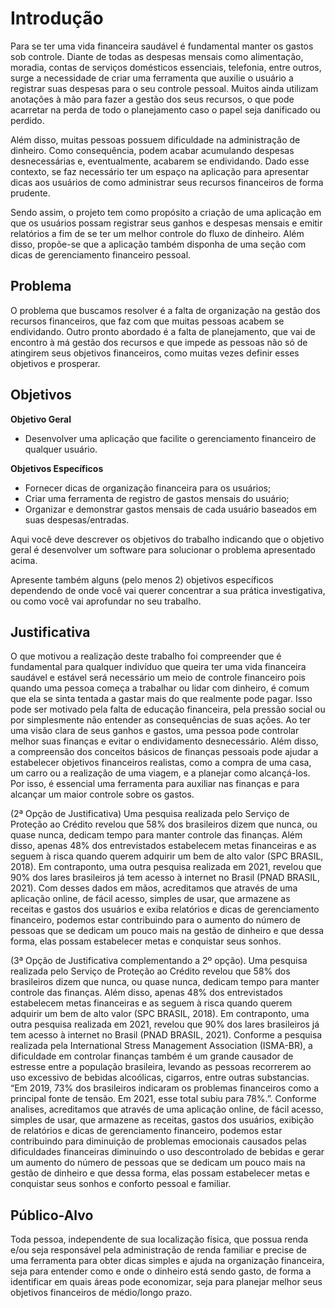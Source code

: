 # Introdução

Para se ter uma vida financeira saudável é fundamental manter os gastos sob controle. Diante de todas as despesas mensais como alimentação, moradia, contas de serviços domésticos essenciais, telefonia, entre outros, surge a necessidade de criar uma ferramenta que auxilie o usuário a registrar suas despesas para o seu controle pessoal. Muitos ainda utilizam anotações à mão para fazer a gestão dos seus recursos, o que pode acarretar na perda de todo o planejamento caso o papel seja danificado ou perdido.

Além disso, muitas pessoas possuem dificuldade na administração de dinheiro. Como consequência, podem acabar acumulando despesas desnecessárias e, eventualmente, acabarem se endividando. Dado esse contexto, se faz necessário ter um espaço na aplicação para apresentar dicas aos usuários de como administrar seus recursos financeiros de forma prudente.

Sendo assim, o projeto tem como propósito a criação de uma aplicação em que os usuários possam registrar seus ganhos e despesas mensais e emitir relatórios a fim de se ter um melhor controle do fluxo de dinheiro. Além disso, propõe-se que a aplicação também disponha de uma seção com dicas de gerenciamento financeiro pessoal.

## Problema

O problema que buscamos resolver é a falta de organização na gestão dos recursos financeiros, que faz com que muitas pessoas acabem se endividando. Outro pronto abordado é a falta de planejamento, que vai de encontro à má gestão dos recursos e que impede as pessoas não só de atingirem seus objetivos financeiros, como muitas vezes definir esses objetivos e prosperar.

## Objetivos

**Objetivo Geral**
- Desenvolver uma aplicação que facilite o gerenciamento financeiro de qualquer usuário.

**Objetivos Específicos**
- Fornecer dicas de organização financeira para os usuários;
- Criar uma ferramenta de registro de gastos mensais do usuário;
- Organizar e demonstrar gastos mensais de cada usuário baseados em suas despesas/entradas.

Aqui você deve descrever os objetivos do trabalho indicando que o objetivo geral é desenvolver um software para solucionar o problema apresentado acima. 

Apresente também alguns (pelo menos 2) objetivos específicos dependendo de onde você vai querer concentrar a sua prática investigativa, ou como você vai aprofundar no seu trabalho.

## Justificativa

 O que motivou a realização deste trabalho foi compreender que é fundamental para qualquer indivíduo que queira ter uma vida financeira saudável e estável será necessário um meio de controle financeiro pois quando uma pessoa começa a trabalhar ou lidar com dinheiro, é comum que ela se sinta tentada a gastar mais do que realmente pode pagar. Isso pode ser motivado pela falta de educação financeira, pela pressão social ou por simplesmente não entender as consequências de suas ações. Ao ter uma visão clara de seus ganhos e gastos, uma pessoa pode controlar melhor suas finanças e evitar o endividamento desnecessário. Além disso, a compreensão dos conceitos básicos de finanças pessoais pode ajudar a estabelecer objetivos financeiros realistas, como a compra de uma casa, um carro ou a realização de uma viagem, e a planejar como alcançá-los. Por isso, é  essencial uma ferramenta para auxiliar nas finanças e para alcançar um maior controle sobre os gastos. 
 
 (2ª Opção de Justificativa)
Uma pesquisa realizada pelo Serviço de Proteção ao Crédito revelou que 58% dos brasileiros dizem que nunca, ou quase nunca, dedicam tempo para manter controle das finanças. Além disso, apenas 48% dos entrevistados estabelecem metas financeiras e as seguem à risca quando querem adquirir um bem de alto valor (SPC BRASIL, 2018). Em contraponto, uma outra pesquisa realizada em 2021, revelou que 90% dos lares brasileiros já tem acesso à internet no Brasil (PNAD BRASIL, 2021). Com desses dados em mãos, acreditamos que através de uma aplicação online, de fácil acesso, simples de usar, que armazene as receitas e gastos dos usuários e exiba relatórios e dicas de gerenciamento financeiro, podemos estar contribuindo para o aumento do número de pessoas que se dedicam um pouco mais na gestão de dinheiro e que dessa forma, elas possam estabelecer metas e conquistar seus sonhos.

 (3ª Opção de Justificativa complementando a 2º opção).
 Uma pesquisa realizada pelo Serviço de Proteção ao Crédito revelou que 58% dos brasileiros dizem que nunca, ou quase nunca, dedicam tempo 
para manter controle das finanças. Além disso, apenas 48% dos entrevistados estabelecem metas financeiras e as seguem à risca quando querem 
adquirir um bem de alto valor (SPC BRASIL, 2018). Em contraponto, uma outra pesquisa realizada em 2021, revelou que 90% dos lares brasileiros já tem
acesso à internet no Brasil (PNAD BRASIL, 2021). 
Conforme a pesquisa realizada pela International Stress Management Association (ISMA-BR), a dificuldade em controlar finanças também é um grande causador de estresse entre a população brasileira, levando as pessoas recorrerem ao uso excessivo de bebidas alcoólicas, cigarros, entre outras substancias. “Em 2019, 73% dos brasileiros indicaram os problemas financeiros como a principal fonte de tensão. Em 2021, esse total subiu para 78%.”.
Conforme analises, acreditamos que através de uma aplicação online, de fácil acesso, simples de usar, que armazene as receitas, gastos dos usuários, exibição de relatórios e dicas de gerenciamento financeiro, podemos estar contribuindo para diminuição de problemas emocionais causados pelas dificuldades financeiras diminuindo o uso descontrolado de bebidas e gerar um aumento do número de pessoas que se dedicam um pouco mais na gestão de dinheiro e que dessa forma, elas possam estabelecer metas e conquistar seus sonhos e conforto pessoal e familiar. 

## Público-Alvo

Toda pessoa, independente de sua localização física, que possua renda e/ou seja responsável pela administração de renda familiar e precise de uma ferramenta para obter dicas simples e ajuda na organização financeira, seja para entender como e onde o dinheiro está sendo gasto, de forma a identificar em quais áreas pode economizar, seja para planejar melhor seus objetivos financeiros de médio/longo prazo.
